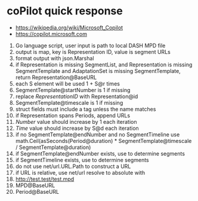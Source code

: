 # coPilot quick response

- <https://wikipedia.org/wiki/Microsoft_Copilot>
- https://copilot.microsoft.com

1. Go language script, user input is path to local DASH MPD file
2. output is map, key is Representation ID, value is segment URLs
3. format output with json.Marshal
4. if Representation is missing SegmentList, and Representation is missing
   SegmentTemplate and AdaptationSet is missing SegmentTemplate, return
   Representation@BaseURL
5. each S element will be used 1 + S@r times
6. SegmentTemplate@startNumber is 1 if missing
7. replace $RepresentationID$ with Representation@id
8. SegmentTemplate@timescale is 1 if missing
9. struct fields must include a tag unless the name matches
10. if Representation spans Periods, append URLs
13. $Number$ value should increase by 1 each iteration
14. $Time$ value should increase by S@d each iteration
16. if no SegmentTemplate@endNumber and no SegmentTimeline use
   math.Ceil(asSeconds(Period@duration) * SegmentTemplate@timescale / SegmentTemplate@duration)
17. if SegmentTemplate@endNumber exists, use to determine segments
18. if SegmentTimeline exists, use to determine segments
19. do not use net/url.URL.Path to construct a URL
20. if URL is relative, use net/url resolve to absolute with
   1. http://test.test/test.mpd
   2. MPD@BaseURL
   3. Period@BaseURL
